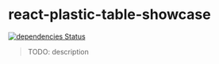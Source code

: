 # react-plastic-table-showcase

[![dependencies Status](https://david-dm.org/homuler/react-plastic-table/status.svg?path=packages/react-plastic-table-showcase)](https://david-dm.org/homuler/react-plastic-table?path=packages/react-plastic-table-showcase)

> TODO: description
